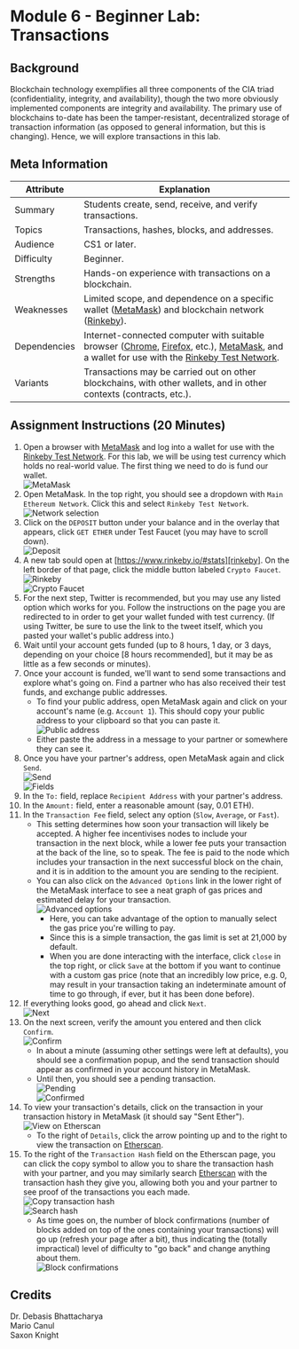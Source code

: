 # Module 6 - Beginner Lab: Transactions

## Background
Blockchain technology exemplifies all three components of the CIA triad (confidentiality, integrity, and availability), though the two more obviously implemented components are integrity and availability. The primary use of blockchains to-date has been the tamper-resistant, decentralized storage of transaction information (as opposed to general information, but this is changing). Hence, we will explore transactions in this lab.

## Meta Information
| Attribute | Explanation |
| - | - |
| Summary | Students create, send, receive, and verify transactions. |
| Topics | Transactions, hashes, blocks, and addresses. |
| Audience | CS1 or later. |
| Difficulty | Beginner. |
| Strengths | Hands-on experience with transactions on a blockchain. |
| Weaknesses | Limited scope, and dependence on a specific wallet ([MetaMask][metamask]) and blockchain network ([Rinkeby][rinkeby]). |
| Dependencies | Internet-connected computer with suitable browser ([Chrome][chrome], [Firefox][firefox], etc.), [MetaMask][metamask], and a wallet for use with the [Rinkeby Test Network][rinkeby]. |
| Variants | Transactions may be carried out on other blockchains, with other wallets, and in other contexts (contracts, etc.). |

## Assignment Instructions (20 Minutes)
1. Open a browser with [MetaMask][metamask] and log into a wallet for use with the [Rinkeby Test Network][rinkeby]. For this lab, we will be using test currency which holds no real-world value. The first thing we need to do is fund our wallet.  
    ![MetaMask](screenshots/1.png)
2. Open MetaMask. In the top right, you should see a dropdown with `Main Ethereum Network`. Click this and select `Rinkeby Test Network`.  
    ![Network selection](screenshots/2.png)
3. Click on the `DEPOSIT` button under your balance and in the overlay that appears, click `GET ETHER` under Test Faucet (you may have to scroll down).  
    ![Deposit](screenshots/3.png)
4. A new tab sould open at [https://www.rinkeby.io/#stats][rinkeby]. On the left border of that page, click the middle button labeled `Crypto Faucet`.  
    ![Rinkeby](screenshots/4a.png)  
    ![Crypto Faucet](screenshots/4b.png)
5. For the next step, Twitter is recommended, but you may use any listed option which works for you. Follow the instructions on the page you are redirected to in order to get your wallet funded with test currency. (If using Twitter, be sure to use the link to the tweet itself, which you pasted your wallet's public address into.)
6. Wait until your account gets funded (up to 8 hours, 1 day, or 3 days, depending on your choice \[8 hours recommended\], but it may be as little as a few seconds or minutes).
7. Once your account is funded, we'll want to send some transactions and explore what's going on. Find a partner who has also received their test funds, and exchange public addresses.
    * To find your public address, open MetaMask again and click on your account's name (e.g. `Account 1`). This should copy your public address to your clipboard so that you can paste it.  
        ![Public address](screenshots/7.png)
    * Either paste the address in a message to your partner or somewhere they can see it.
8. Once you have your partner's address, open MetaMask again and click `Send`.  
    ![Send](screenshots/8.png)  
    ![Fields](screenshots/9-10-11a.png)
9. In the `To:` field, replace `Recipient Address` with your partner's address.
10. In the `Amount:` field, enter a reasonable amount (say, 0.01 ETH).
11. In the `Transaction Fee` field, select any option (`Slow`, `Average`, or `Fast`).
    * This setting determines how soon your transaction will likely be accepted. A higher fee incentivises nodes to include your transaction in the next block, while a lower fee puts your transaction at the back of the line, so to speak. The fee is paid to the node which includes your transaction in the next successful block on the chain, and it is in addition to the amount you are sending to the recipient.  
    * You can also click on the `Advanced Options` link in the lower right of the MetaMask interface to see a neat graph of gas prices and estimated delay for your transaction.  
        ![Advanced options](screenshots/11b.png)
        * Here, you can take advantage of the option to manually select the gas price you're willing to pay.
        * Since this is a simple transaction, the gas limit is set at 21,000 by default.
        * When you are done interacting with the interface, click `close` in the top right, or click `Save` at the bottom if you want to continue with a custom gas price (note that an incredibly low price, e.g. 0, may result in your transaction taking an indeterminate amount of time to go through, if ever, but it has been done before).
12. If everything looks good, go ahead and click `Next`.  
    ![Next](screenshots/12.png)
13. On the next screen, verify the amount you entered and then click `Confirm`.  
    ![Confirm](screenshots/13a.png)
    * In about a minute (assuming other settings were left at defaults), you should see a confirmation popup, and the send transaction should appear as confirmed in your account history in MetaMask.
    * Until then, you should see a pending transaction.  
    ![Pending](screenshots/13b.png)  
    ![Confirmed](screenshots/13c.png)
14. To view your transaction's details, click on the transaction in your transaction history in MetaMask (it should say "Sent Ether").  
    ![View on Etherscan](screenshots/14.png)
    * To the right of `Details`, click the arrow pointing up and to the right to view the transaction on [Etherscan][etherscan].
15. To the right of the `Transaction Hash` field on the Etherscan page, you can click the copy symbol to allow you to share the transaction hash with your partner, and you may similarly search [Etherscan][etherscan] with the transaction hash they give you, allowing both you and your partner to see proof of the transactions you each made.  
    ![Copy transaction hash](screenshots/15a.png)  
    ![Search hash](screenshots/15b.png)
    * As time goes on, the number of block confirmations (number of blocks added on top of the ones containing your transactions) will go up (refresh your page after a bit), thus indicating the (totally impractical) level of difficulty to "go back" and change anything about them.  
    ![Block confirmations](screenshots/15c.png)

## Credits
Dr. Debasis Bhattacharya  
Mario Canul  
Saxon Knight  

[chrome]: https://www.google.com/chrome/
[firefox]: https://www.mozilla.org/en-US/firefox/
[metamask]: https://metamask.io/
[rinkeby]: https://www.rinkeby.io/#stats
[etherscan]: https://etherscan.io/
